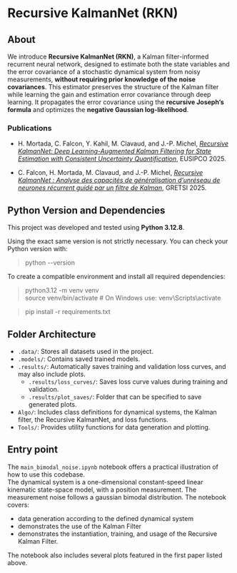 # Recursive KalmanNet (RKN)

## About

We introduce **Recursive KalmanNet (RKN)**, a Kalman filter-informed recurrent neural network, designed to estimate both the state variables and the error covariance of a stochastic dynamical system from noisy measurements, **without requiring prior knowledge of the noise covariances**. This estimator preserves the structure of the Kalman filter while learning the gain and estimation error covariance through deep learning. It propagates the error covariance using the **recursive Joseph’s formula** and optimizes the **negative Gaussian log-likelihood**.

### Publications

- H. Mortada, C. Falcon, Y. Kahil, M. Clavaud, and J.-P. Michel,
  <a href="https://arxiv.org/abs/2506.11639">*Recursive KalmanNet: Deep Learning-Augmented Kalman Filtering for State Estimation with Consistent Uncertainty Quantification*</a>, EUSIPCO 2025.

- C. Falcon, H. Mortada, M. Clavaud, and J.-P. Michel,
  <a href="" title="To be available soon">*Recursive KalmanNet : Analyse des capacités de généralisation d’unréseau de neurones récurrent guidé par un filtre de Kalman*</a>, GRETSI 2025.

## Python Version and Dependencies

This project was developed and tested using **Python 3.12.8**.  

Using the exact same version is not strictly necessary. You can check your Python version with:


> python --version

To create a compatible environment and install all required dependencies:

> python3.12 -m venv venv  
> source venv/bin/activate  # On Windows use: venv\Scripts\activate

> pip install -r requirements.txt

## Folder Architecture

- `.data/`: Stores all datasets used in the project.
- `.models/`: Contains saved trained models.
- `.results/`: Automatically saves training and validation loss curves, and may also include plots.
    - `.results/loss_curves/`: Saves loss curve values during training and validation.
    - `.results/plot_saves/`: Folder that can be specified to save generated plots.
- `Algo/`: Includes class definitions for dynamical systems, the Kalman filter, the Recursive KalmanNet, and loss functions.
- `Tools/`: Provides utility functions for data generation and plotting.

## Entry point

The `main_bimodal_noise.ipynb` notebook offers a practical illustration of how to use this codebase.  
The dynamical system is a one-dimensional constant-speed linear kinematic state-space model, with a position measurement. The measurement noise follows a gaussian bimodal distribution. The notebook covers:
- data generation according to the defined dynamical system
- demonstrates the use of the Kalman Filter
- demonstrates the instantiation, training, and usage of the Recursive Kalman Filter.

The notebook also includes several plots featured in the first paper listed above.







